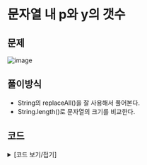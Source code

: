 # 문자열 내 p와 y의 갯수

## 문제

![image](https://github.com/Employment-Study/Algorithm_Study/assets/44068819/6c52ca36-9084-4f52-800c-906ed78c97db)

## 풀이방식

- String의 replaceAll()을 잘 사용해서 풀어본다.
- String.length()로 문자열의 크기를 비교한다.

## 코드

<details>
<summary>
[코드 보기/접기]
</summary>

```java

// 문자열 내 p와 y의 갯수
class Solution {
	boolean solution(String s) {
		boolean answer = true;
		String removeP = s.replaceAll("p", "").replaceAll("P", "");
		String removeY = s.replaceAll("y", "").replaceAll("Y", "");
		if(removeP.length()!=removeY.length())
			answer=false;
		
		System.out.println(answer);
		return answer;
	}
}

```

</details>
